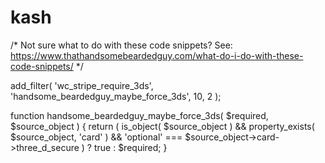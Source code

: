 # kash

/* Not sure what to do with these code snippets? See: https://www.thathandsomebeardedguy.com/what-do-i-do-with-these-code-snippets/ */

add_filter( 'wc_stripe_require_3ds', 'handsome_beardedguy_maybe_force_3ds', 10, 2 );

function handsome_beardedguy_maybe_force_3ds( $required, $source_object ) {
	return ( is_object( $source_object ) && property_exists( $source_object, 'card' ) && 'optional' === $source_object->card->three_d_secure ) ? true : $required;
}
